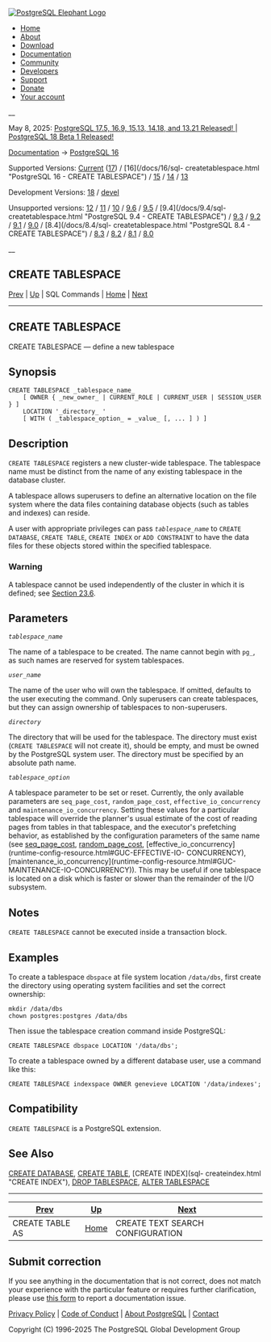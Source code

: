 [ ![PostgreSQL Elephant Logo](/media/img/about/press/elephant.png) ](/)

  * [Home](/ "Home")
  * [About](/about/ "About")
  * [Download](/download/ "Download")
  * [Documentation](/docs/ "Documentation")
  * [Community](/community/ "Community")
  * [Developers](/developer/ "Developers")
  * [Support](/support/ "Support")
  * [Donate](/about/donate/ "Donate")
  * [Your account](/account/ "Your account")

__

May 8, 2025: [ PostgreSQL 17.5, 16.9, 15.13, 14.18, and 13.21 Released! ](/about/news/postgresql-175-169-1513-1418-and-1321-released-3072/) | [ PostgreSQL 18 Beta 1 Released! ](/about/news/postgresql-18-beta-1-released-3070/)

[Documentation](/docs/ "Documentation") -> [PostgreSQL
16](/docs/16/index.html)

Supported Versions: [Current](/docs/current/sql-createtablespace.html
"PostgreSQL 17 - CREATE TABLESPACE") ([17](/docs/17/sql-createtablespace.html
"PostgreSQL 17 - CREATE TABLESPACE")) / [16](/docs/16/sql-
createtablespace.html "PostgreSQL 16 - CREATE TABLESPACE") /
[15](/docs/15/sql-createtablespace.html "PostgreSQL 15 - CREATE TABLESPACE") /
[14](/docs/14/sql-createtablespace.html "PostgreSQL 14 - CREATE TABLESPACE") /
[13](/docs/13/sql-createtablespace.html "PostgreSQL 13 - CREATE TABLESPACE")

Development Versions: [18](/docs/18/sql-createtablespace.html "PostgreSQL 18 -
CREATE TABLESPACE") / [devel](/docs/devel/sql-createtablespace.html
"PostgreSQL devel - CREATE TABLESPACE")

Unsupported versions: [12](/docs/12/sql-createtablespace.html "PostgreSQL 12 -
CREATE TABLESPACE") / [11](/docs/11/sql-createtablespace.html "PostgreSQL 11 -
CREATE TABLESPACE") / [10](/docs/10/sql-createtablespace.html "PostgreSQL 10 -
CREATE TABLESPACE") / [9.6](/docs/9.6/sql-createtablespace.html "PostgreSQL
9.6 - CREATE TABLESPACE") / [9.5](/docs/9.5/sql-createtablespace.html
"PostgreSQL 9.5 - CREATE TABLESPACE") / [9.4](/docs/9.4/sql-
createtablespace.html "PostgreSQL 9.4 - CREATE TABLESPACE") /
[9.3](/docs/9.3/sql-createtablespace.html "PostgreSQL 9.3 - CREATE
TABLESPACE") / [9.2](/docs/9.2/sql-createtablespace.html "PostgreSQL 9.2 -
CREATE TABLESPACE") / [9.1](/docs/9.1/sql-createtablespace.html "PostgreSQL
9.1 - CREATE TABLESPACE") / [9.0](/docs/9.0/sql-createtablespace.html
"PostgreSQL 9.0 - CREATE TABLESPACE") / [8.4](/docs/8.4/sql-
createtablespace.html "PostgreSQL 8.4 - CREATE TABLESPACE") /
[8.3](/docs/8.3/sql-createtablespace.html "PostgreSQL 8.3 - CREATE
TABLESPACE") / [8.2](/docs/8.2/sql-createtablespace.html "PostgreSQL 8.2 -
CREATE TABLESPACE") / [8.1](/docs/8.1/sql-createtablespace.html "PostgreSQL
8.1 - CREATE TABLESPACE") / [8.0](/docs/8.0/sql-createtablespace.html
"PostgreSQL 8.0 - CREATE TABLESPACE")

__

CREATE TABLESPACE  
---  
[Prev](sql-createtableas.html "CREATE TABLE AS")  | [Up](sql-commands.html "SQL Commands") | SQL Commands | [Home](index.html "PostgreSQL 16.9 Documentation") |  [Next](sql-createtsconfig.html "CREATE TEXT SEARCH CONFIGURATION")  
  
* * *

## CREATE TABLESPACE

CREATE TABLESPACE — define a new tablespace

## Synopsis

    
    
    CREATE TABLESPACE _tablespace_name_
        [ OWNER { _new_owner_ | CURRENT_ROLE | CURRENT_USER | SESSION_USER } ]
        LOCATION '_directory_ '
        [ WITH ( _tablespace_option_ = _value_ [, ... ] ) ]
    

## Description

`CREATE TABLESPACE` registers a new cluster-wide tablespace. The tablespace
name must be distinct from the name of any existing tablespace in the database
cluster.

A tablespace allows superusers to define an alternative location on the file
system where the data files containing database objects (such as tables and
indexes) can reside.

A user with appropriate privileges can pass _`tablespace_name`_ to `CREATE
DATABASE`, `CREATE TABLE`, `CREATE INDEX` or `ADD CONSTRAINT` to have the data
files for these objects stored within the specified tablespace.

### Warning

A tablespace cannot be used independently of the cluster in which it is
defined; see [Section 23.6](manage-ag-tablespaces.html "23.6. Tablespaces").

## Parameters

_`tablespace_name`_

    

The name of a tablespace to be created. The name cannot begin with `pg_`, as
such names are reserved for system tablespaces.

_`user_name`_

    

The name of the user who will own the tablespace. If omitted, defaults to the
user executing the command. Only superusers can create tablespaces, but they
can assign ownership of tablespaces to non-superusers.

_`directory`_

    

The directory that will be used for the tablespace. The directory must exist
(`CREATE TABLESPACE` will not create it), should be empty, and must be owned
by the PostgreSQL system user. The directory must be specified by an absolute
path name.

_`tablespace_option`_

    

A tablespace parameter to be set or reset. Currently, the only available
parameters are `seq_page_cost`, `random_page_cost`, `effective_io_concurrency`
and `maintenance_io_concurrency`. Setting these values for a particular
tablespace will override the planner's usual estimate of the cost of reading
pages from tables in that tablespace, and the executor's prefetching behavior,
as established by the configuration parameters of the same name (see
[seq_page_cost](runtime-config-query.html#GUC-SEQ-PAGE-COST),
[random_page_cost](runtime-config-query.html#GUC-RANDOM-PAGE-COST),
[effective_io_concurrency](runtime-config-resource.html#GUC-EFFECTIVE-IO-
CONCURRENCY), [maintenance_io_concurrency](runtime-config-resource.html#GUC-
MAINTENANCE-IO-CONCURRENCY)). This may be useful if one tablespace is located
on a disk which is faster or slower than the remainder of the I/O subsystem.

## Notes

`CREATE TABLESPACE` cannot be executed inside a transaction block.

## Examples

To create a tablespace `dbspace` at file system location `/data/dbs`, first
create the directory using operating system facilities and set the correct
ownership:

    
    
    mkdir /data/dbs
    chown postgres:postgres /data/dbs
    

Then issue the tablespace creation command inside PostgreSQL:

    
    
    CREATE TABLESPACE dbspace LOCATION '/data/dbs';
    

To create a tablespace owned by a different database user, use a command like
this:

    
    
    CREATE TABLESPACE indexspace OWNER genevieve LOCATION '/data/indexes';
    

## Compatibility

`CREATE TABLESPACE` is a PostgreSQL extension.

## See Also

[CREATE DATABASE](sql-createdatabase.html "CREATE DATABASE"), [CREATE
TABLE](sql-createtable.html "CREATE TABLE"), [CREATE INDEX](sql-
createindex.html "CREATE INDEX"), [DROP TABLESPACE](sql-droptablespace.html
"DROP TABLESPACE"), [ALTER TABLESPACE](sql-altertablespace.html "ALTER
TABLESPACE")

* * *

[Prev](sql-createtableas.html "CREATE TABLE AS")  | [Up](sql-commands.html "SQL Commands") |  [Next](sql-createtsconfig.html "CREATE TEXT SEARCH CONFIGURATION")  
---|---|---  
CREATE TABLE AS  | [Home](index.html "PostgreSQL 16.9 Documentation") |  CREATE TEXT SEARCH CONFIGURATION  
  
## Submit correction

If you see anything in the documentation that is not correct, does not match
your experience with the particular feature or requires further clarification,
please use [this form](/account/comments/new/16/sql-createtablespace.html/) to
report a documentation issue.

[Privacy Policy](/about/privacypolicy) | [Code of Conduct](/about/policies/coc/) | [About PostgreSQL](/about/) | [Contact](/about/contact/)  

Copyright (C) 1996-2025 The PostgreSQL Global Development Group

